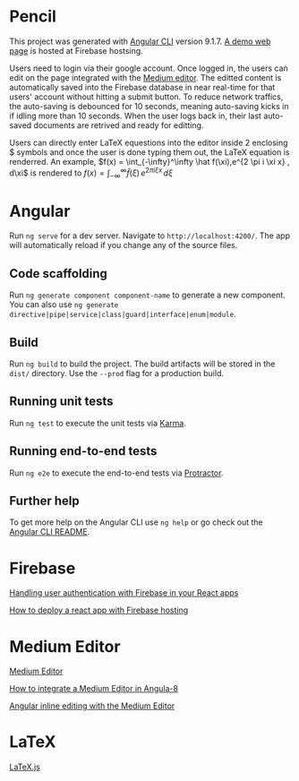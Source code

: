 # Pencil
This project was generated with [Angular CLI](https://github.com/angular/angular-cli) version 9.1.7. [A demo web page](https://pencil-b06ba.web.app) is hosted at Firebase hostsing.

Users need to login via their google account.  Once logged in, the users can edit on the page integrated with the [Medium editor](https://github.com/yabwe/medium-editor). The editted content is automatically saved into the Firebase database in near real-time for that users' account without hitting a submit button. To reduce network traffics, the auto-saving is debounced for 10 seconds, meaning auto-saving kicks in if idling more than 10 seconds. When the user logs back in, their last auto-saved documents are retrived and ready for editting.

Users can directly enter LaTeX equestions into the editor inside 2 enclosing $ symbols and once the user is done typing them out, the LaTeX equation is renderred. 
An example,  \$f(x) = \int_{-\infty}^\infty \hat f(\xi)\,e^{2 \pi i \xi x} \, d\xi\$ is rendered to $f(x) = \int_{-\infty}^\infty \hat f(\xi)\,e^{2 \pi i \xi x} \, d\xi$



# Angular 
Run `ng serve` for a dev server. Navigate to `http://localhost:4200/`. The app will automatically reload if you change any of the source files.

## Code scaffolding

Run `ng generate component component-name` to generate a new component. You can also use `ng generate directive|pipe|service|class|guard|interface|enum|module`.

## Build

Run `ng build` to build the project. The build artifacts will be stored in the `dist/` directory. Use the `--prod` flag for a production build.

## Running unit tests

Run `ng test` to execute the unit tests via [Karma](https://karma-runner.github.io).

## Running end-to-end tests

Run `ng e2e` to execute the end-to-end tests via [Protractor](http://www.protractortest.org/).

## Further help

To get more help on the Angular CLI use `ng help` or go check out the [Angular CLI README](https://github.com/angular/angular-cli/blob/master/README.md).


# Firebase
[Handling user authentication with Firebase in your React apps](https://blog.logrocket.com/user-authentication-firebase-react-apps/)

[How to deploy a react app with Firebase hosting](https://medium.com/swlh/how-to-deploy-a-react-app-with-firebase-hosting-98063c5bf425)

# Medium Editor
[Medium Editor](https://github.com/yabwe/medium-editor)

[How to integrate a Medium Editor in Angula-8](https://hub.packtpub.com/how-to-integrate-a-medium-editor-in-angular-8/)

[Angular inline editing with the Medium Editor](https://medium.com/@ole.ersoy/angular-inline-editing-with-the-medium-editor-6a8ca3ad1f70)


# LaTeX
[LaTeX.js](https://github.com/michael-brade/LaTeX.js)